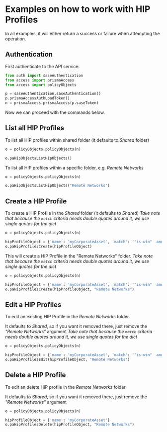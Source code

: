 # Examples on how to work with HIP Profiles
In all examples, it will either return a success or failure when attempting the operation.

## Authentication
First authenticate to the API service:
```python
from auth import saseAuthentication
from access import prismaAccess
from access import policyObjects

p = saseAuthentication.saseAuthentication()
p.prismaAccessAuthLoadToken()
n = prismaAccess.prismaAccess(p.saseToken)

```

Now we can proceed with the commands below.

## List all HIP Profiles
To list all HIP profiles within shared folder (it defaults to _Shared_ folder)
```python
o = policyObjects.policyObjects(n)

o.paHipObjectsListHipObjects()
```


To list all HIP profiles within a specific folder, e.g. _Remote Networks_
```python
o = policyObjects.policyObjects(n)

o.paHipObjectsListHipObjects("Remote Networks")
```


## Create a HIP Profile
To create a HIP Profile in the _Shared_ folder (it defaults to _Shared_)
_Take note that because the `match` criteria needs double quotes around it, we use single quotes for the dict_

```python
o = policyObjects.policyObjects(n)

hipProfileObject = {'name': 'myCorporateAsset', 'match': '"is-win"  and "is-anti-malware-installed-1day"  and "is-firewall-enabled"  and "is-patch-management-enabled"  and "is-disk-backup-installed-1day"  and "is-disk-encryption-installed" ', 'description': 'My Corporate Asset'}
o.paHipProfilesCreate(hipProfileObject)
```

This will create a HIP Profile in the "Remote Networks" folder.
_Take note that because the `match` criteria needs double quotes around it, we use single quotes for the dict_

```python
o = policyObjects.policyObjects(n)

hipProfileObject = {'name': 'myCorporateAsset', 'match': '"is-win"  and "is-anti-malware-installed-1day"  and "is-firewall-enabled"  and "is-patch-management-enabled"  and "is-disk-backup-installed-1day"  and "is-disk-encryption-installed" ', 'description': 'My Corporate Asset'}
o.paHipProfilesCreate(hipProfileObject, "Remote Networks")

```

## Edit a HIP Profiles
To edit an existing HIP Profile in the _Remote Networks_ folder. 

It defaults to _Shared_, so if you want it removed there, just remove the _"Remote Networks"_ argument
_Take note that because the `match` criteria needs double quotes around it, we use single quotes for the dict_

```python
o = policyObjects.policyObjects(n)

hipProfileObject = {'name': 'myCorporateAsset', 'match': '"is-win"  and "is-firewall-enabled"  and "is-patch-management-enabled"  and "is-disk-backup-installed-1day"  and "is-disk-encryption-installed" ', 'description': 'My Corporate Asset - Adjusted'}
o.paHipProfilesEdit(hipProfileObject, "Remote Networks")
```

## Delete a HIP Profile
To edit an delete HIP profile in the _Remote Networks_ folder. 

It defaults to _Shared_, so if you want it removed there, just remove the _"Remote Networks"_ argument

```python
o = policyObjects.policyObjects(n)

hipProfileObject = {'name': 'myCorporateAsset'}
o.paHipProfilesDelete(hipProfileObject, "Remote Networks")
```